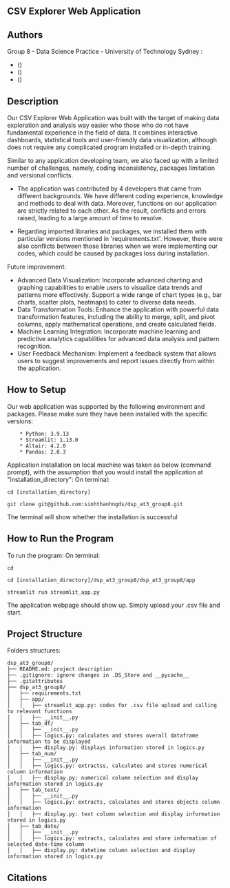 ## CSV Explorer Web Application

## Authors
Group 8 - Data Science Practice - University of Technology Sydney : 
- <first and last name> (<UTS student id>)
- <first and last name> (<UTS student id>)
- <first and last name> (<UTS student id>)

## Description
<What your application does>
Our CSV Explorer Web Application was built with the target of making data exploration and analysis way easier who those who do not have fundamental experience in the field of data. It combines interactive dashboards, statistical tools and user-friendly data visualization, although does not require any complicated program installed or in-depth training.

Similar to any application developing team, we also faced up with a limited number of challenges, namely, coding inconsistency, packages limitation and versional conflicts.

- The application was contributed by 4 developers that came from different backgrounds. We have different coding experience, knowledge and methods to deal with data. Moreover, functions on our application are strictly related to each other. As the result, conflicts and errors raised, leading to a large amount of time to resolve.

- Regarding imported libraries and packages, we installed them with particular versions mentioned in 'requirements.txt'. However, there were also conflicts between those libraries when we were implementing our codes, which could be caused by packages loss during installation.

Future improvement:
- Advanced Data Visualization: Incorporate advanced charting and graphing capabilities to enable users to visualize data trends and patterns more effectively. Support a wide range of chart types (e.g., bar charts, scatter plots, heatmaps) to cater to diverse data needs.
- Data Transformation Tools: Enhance the application with powerful data transformation features, including the ability to merge, split, and pivot columns, apply mathematical operations, and create calculated fields.
- Machine Learning Integration: Incorporate machine learning and predictive analytics capabilities for advanced data analysis and pattern recognition.
- User Feedback Mechanism: Implement a feedback system that allows users to suggest improvements and report issues directly from within the application.


## How to Setup
Our web application was supported by the following environment and packages. Please make sure they have been installed with the specific versions:
```
	* Python: 3.9.13
	* Streamlit: 1.13.0
	* Altair: 4.2.0
	* Pandas: 2.0.3
```
Application installation on local machine was taken as below (command prompt), with the assumption that you would install the application at "installation_directory":
On terminal:
```
cd [installation_directory]
```
```
git clone git@github.com:sinhthanhngds/dsp_at3_group8.git
```
The terminal will show whether the installation is successful


## How to Run the Program
To run the program:
On terminal:
```
cd
```
```
cd [installation_directory]/dsp_at3_group8/dsp_at3_group8/app
```
```
streamlit run streamlit_app.py
```
The application webpage should show up. Simply upload your .csv file and start.
## Project Structure
Folders structures:
```
dsp_at3_group8/
├── README.md: project description
├── .gitignore: ignore changes in .DS_Store and __pycache__
├── .gitattributes
├── dsp_at3_group8/
│   ├── requirements.txt
│   ├── app/
│   │	├── streamlit_app.py: codes for .csv file upload and calling to relevant functions
│   │	├── __init__.py
│   ├── tab_df/
│   │	├── __init__.py
│   │	├── logics.py: calculates and stores overall dataframe information to be displayed
│   │   ├── display.py: displays information stored in logics.py
│   ├── tab_num/
│   │	├── __init__.py
│   │	├── logics.py: extractss, calculates and stores numerical column information
│   │	├── display.py: numerical column selection and display information stored in logics.py
│   ├── tab_text/
│   │	├── __init__.py
│   │	├── logics.py: extracts, calculates and stores objects column information
│   │   ├── display.py: text column selection and display information stored in logics.py
│   ├── tab_date/
│   │	├── __init__.py
│   │	├── logics.py: extracts, calculates and store information of selected date-time column
│   │	├── display.py: datetime column selection and display information stored in logics.py
```



## Citations
<Mention authors and provide links code you source externally>
